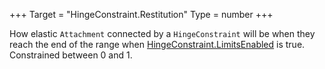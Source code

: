+++
Target = "HingeConstraint.Restitution"
Type = number
+++

How elastic `Attachment` connected by a `HingeConstraint` will be when they reach the end of the range  when [HingeConstraint.LimitsEnabled](https://developer.roblox.com/api-reference/property/HingeConstraint/LimitsEnabled) is true. Constrained between 0 and 1.